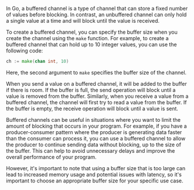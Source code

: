 In Go, a buffered channel is a type of channel that can store a fixed number of values before blocking. In contrast, an unbuffered channel can only hold a single value at a time and will block until the value is received.

To create a buffered channel, you can specify the buffer size when you create the channel using the `make` function. For example, to create a buffered channel that can hold up to 10 integer values, you can use the following code:

```go
ch := make(chan int, 10)
```
Here, the second argument to `make` specifies the buffer size of the channel.

When you send a value on a buffered channel, it will be added to the buffer if there is room. If the buffer is full, the send operation will block until a value is removed from the buffer. Similarly, when you receive a value from a buffered channel, the channel will first try to read a value from the buffer. If the buffer is empty, the receive operation will block until a value is sent.

Buffered channels can be useful in situations where you want to limit the amount of blocking that occurs in your program. For example, if you have a producer-consumer pattern where the producer is generating data faster than the consumer can process it, you can use a buffered channel to allow the producer to continue sending data without blocking, up to the size of the buffer. This can help to avoid unnecessary delays and improve the overall performance of your program.

However, it's important to note that using a buffer size that is too large can lead to increased memory usage and potential issues with latency, so it's important to choose an appropriate buffer size for your specific use case.

